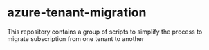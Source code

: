 # azure-tenant-migration
This repository contains a group of scripts to simplify the process to migrate subscription from one tenant to another
